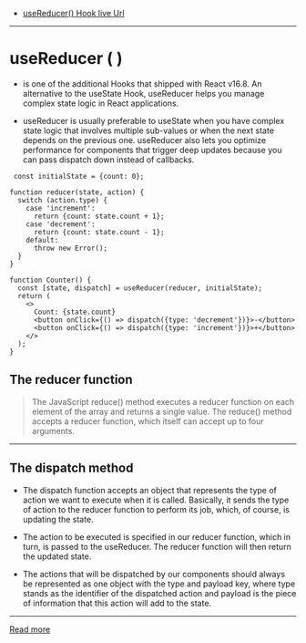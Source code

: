 - [useReducer() Hook live Url](https://mujahedyousef.github.io/advanced-js-reading-notes.-/day_20/class_20.html)

---

# useReducer ( )

- is one of the additional Hooks that shipped with React v16.8. An alternative to the useState Hook, useReducer helps you manage complex state logic in React applications.

- useReducer is usually preferable to useState when you have complex state logic that involves multiple sub-values or when the next state depends on the previous one. useReducer also lets you optimize performance for components that trigger deep updates because you can pass dispatch down instead of callbacks.

```
 const initialState = {count: 0};

function reducer(state, action) {
  switch (action.type) {
    case 'increment':
      return {count: state.count + 1};
    case 'decrement':
      return {count: state.count - 1};
    default:
      throw new Error();
  }
}

function Counter() {
  const [state, dispatch] = useReducer(reducer, initialState);
  return (
    <>
      Count: {state.count}
      <button onClick={() => dispatch({type: 'decrement'})}>-</button>
      <button onClick={() => dispatch({type: 'increment'})}>+</button>
    </>
  );
}
```

## The reducer function


> The JavaScript reduce() method executes a reducer function on each element of the array and returns a single value. The reduce() method accepts a reducer function, which itself can accept up to four arguments.
-----
## The dispatch method


* The dispatch function accepts an object that represents the type of action we want to execute when it is called. Basically, it sends the type of action to the reducer function to perform its job, which, of course, is updating the state.

* The action to be executed is specified in our reducer function, which in turn, is passed to the useReducer. The reducer function will then return the updated state.

* The actions that will be dispatched by our components should always be represented as one object with the type and payload key, where type stands as the identifier of the dispatched action and payload is the piece of information that this action will add to the state.
----
[Read more](https://blog.logrocket.com/react-usereducer-hook-ultimate-guide/#specifying-initial-state)